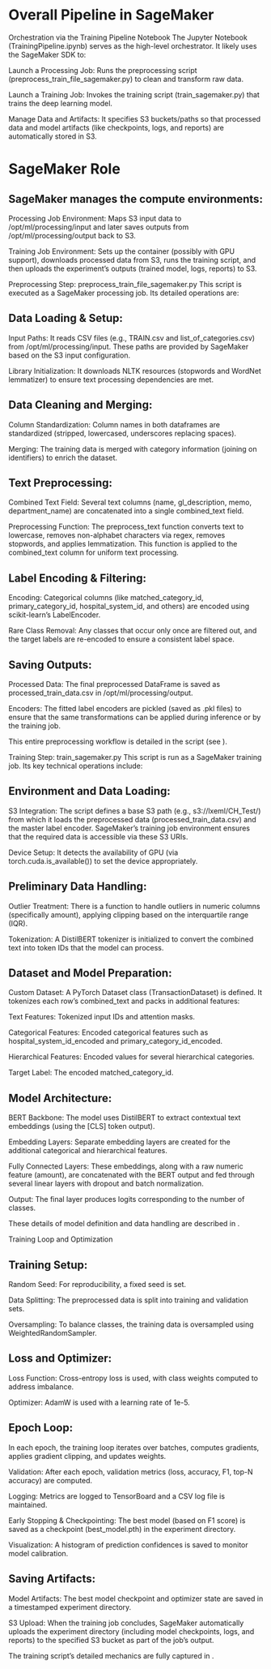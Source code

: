 # Overall Pipeline in SageMaker
Orchestration via the Training Pipeline Notebook
The Jupyter Notebook (TrainingPipeline.ipynb) serves as the high-level orchestrator. It likely uses the SageMaker SDK to:

Launch a Processing Job: Runs the preprocessing script (preprocess_train_file_sagemaker.py) to clean and transform raw data.

Launch a Training Job: Invokes the training script (train_sagemaker.py) that trains the deep learning model.

Manage Data and Artifacts: It specifies S3 buckets/paths so that processed data and model artifacts (like checkpoints, logs, and reports) are automatically stored in S3.

# SageMaker Role
## SageMaker manages the compute environments:

Processing Job Environment: Maps S3 input data to /opt/ml/processing/input and later saves outputs from /opt/ml/processing/output back to S3.

Training Job Environment: Sets up the container (possibly with GPU support), downloads processed data from S3, runs the training script, and then uploads the experiment’s outputs (trained model, logs, reports) to S3.

Preprocessing Step: preprocess_train_file_sagemaker.py
This script is executed as a SageMaker processing job. Its detailed operations are:

## Data Loading & Setup:

Input Paths: It reads CSV files (e.g., TRAIN.csv and list_of_categories.csv) from /opt/ml/processing/input. These paths are provided by SageMaker based on the S3 input configuration.

Library Initialization: It downloads NLTK resources (stopwords and WordNet lemmatizer) to ensure text processing dependencies are met.

## Data Cleaning and Merging:

Column Standardization: Column names in both dataframes are standardized (stripped, lowercased, underscores replacing spaces).

Merging: The training data is merged with category information (joining on identifiers) to enrich the dataset.

## Text Preprocessing:

Combined Text Field: Several text columns (name, gl_description, memo, department_name) are concatenated into a single combined_text field.

Preprocessing Function: The preprocess_text function converts text to lowercase, removes non-alphabet characters via regex, removes stopwords, and applies lemmatization. This function is applied to the combined_text column for uniform text processing.

## Label Encoding & Filtering:

Encoding: Categorical columns (like matched_category_id, primary_category_id, hospital_system_id, and others) are encoded using scikit-learn’s LabelEncoder.

Rare Class Removal: Any classes that occur only once are filtered out, and the target labels are re-encoded to ensure a consistent label space.

## Saving Outputs:

Processed Data: The final preprocessed DataFrame is saved as processed_train_data.csv in /opt/ml/processing/output.

Encoders: The fitted label encoders are pickled (saved as .pkl files) to ensure that the same transformations can be applied during inference or by the training job.

This entire preprocessing workflow is detailed in the script (see ).

Training Step: train_sagemaker.py
This script is run as a SageMaker training job. Its key technical operations include:

## Environment and Data Loading:

S3 Integration: The script defines a base S3 path (e.g., s3://lxeml/CH_Test/) from which it loads the preprocessed data (processed_train_data.csv) and the master label encoder. SageMaker’s training job environment ensures that the required data is accessible via these S3 URIs.

Device Setup: It detects the availability of GPU (via torch.cuda.is_available()) to set the device appropriately.

## Preliminary Data Handling:

Outlier Treatment: There is a function to handle outliers in numeric columns (specifically amount), applying clipping based on the interquartile range (IQR).

Tokenization: A DistilBERT tokenizer is initialized to convert the combined text into token IDs that the model can process.

## Dataset and Model Preparation:

Custom Dataset: A PyTorch Dataset class (TransactionDataset) is defined. It tokenizes each row’s combined_text and packs in additional features:

Text Features: Tokenized input IDs and attention masks.

Categorical Features: Encoded categorical features such as hospital_system_id_encoded and primary_category_id_encoded.

Hierarchical Features: Encoded values for several hierarchical categories.

Target Label: The encoded matched_category_id.

## Model Architecture:

BERT Backbone: The model uses DistilBERT to extract contextual text embeddings (using the [CLS] token output).

Embedding Layers: Separate embedding layers are created for the additional categorical and hierarchical features.

Fully Connected Layers: These embeddings, along with a raw numeric feature (amount), are concatenated with the BERT output and fed through several linear layers with dropout and batch normalization.

Output: The final layer produces logits corresponding to the number of classes.

These details of model definition and data handling are described in .

Training Loop and Optimization

## Training Setup:

Random Seed: For reproducibility, a fixed seed is set.

Data Splitting: The preprocessed data is split into training and validation sets.

Oversampling: To balance classes, the training data is oversampled using WeightedRandomSampler.

## Loss and Optimizer:

Loss Function: Cross-entropy loss is used, with class weights computed to address imbalance.

Optimizer: AdamW is used with a learning rate of 1e-5.

## Epoch Loop:

In each epoch, the training loop iterates over batches, computes gradients, applies gradient clipping, and updates weights.

Validation: After each epoch, validation metrics (loss, accuracy, F1, top-N accuracy) are computed.

Logging: Metrics are logged to TensorBoard and a CSV log file is maintained.

Early Stopping & Checkpointing: The best model (based on F1 score) is saved as a checkpoint (best_model.pth) in the experiment directory.

Visualization: A histogram of prediction confidences is saved to monitor model calibration.

## Saving Artifacts:

Model Artifacts: The best model checkpoint and optimizer state are saved in a timestamped experiment directory.

S3 Upload: When the training job concludes, SageMaker automatically uploads the experiment directory (including model checkpoints, logs, and reports) to the specified S3 bucket as part of the job’s output.

The training script’s detailed mechanics are fully captured in .
